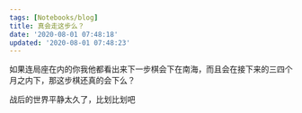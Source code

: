 ```yaml
---
tags: [Notebooks/blog]
title: 真会走这步么？
date: '2020-08-01 07:48:18'
updated: '2020-08-01 07:48:23'
---
```


如果连局座在内的你我他都看出来下一步棋会下在南海，而且会在接下来的三四个月之内下，那这步棋还真的会下么？

战后的世界平静太久了，比划比划吧